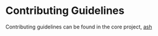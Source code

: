 # Contributing Guidelines

Contributing guidelines can be found in the core project, [ash](https://github.com/ash-project/ash/blob/main/.github/CONTRIBUTING.md)

